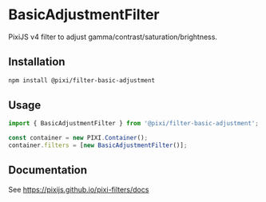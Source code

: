 # BasicAdjustmentFilter

PixiJS v4 filter to adjust gamma/contrast/saturation/brightness.

## Installation

```bash
npm install @pixi/filter-basic-adjustment
```

## Usage

```js
import { BasicAdjustmentFilter } from '@pixi/filter-basic-adjustment';

const container = new PIXI.Container();
container.filters = [new BasicAdjustmentFilter()];
```

## Documentation

See https://pixijs.github.io/pixi-filters/docs
